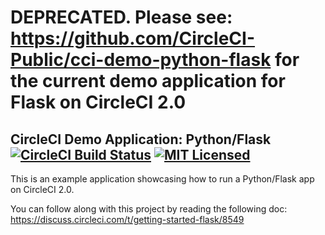 # DEPRECATED. Please see: <https://github.com/CircleCI-Public/cci-demo-python-flask> for the current demo application for Flask on CircleCI 2.0

## CircleCI Demo Application: Python/Flask [![CircleCI Build Status](https://circleci.com/gh/circleci/cci-demo-flask.svg?style=shield&circle-token=43ac7fe32a68241b514abda99aa184e50036b09f)](https://circleci.com/gh/circleci/cci-demo-flask) [![MIT Licensed](https://img.shields.io/badge/license-MIT-blue.svg)](https://raw.githubusercontent.com/circleci/cci-demo-react/master/LICENSE)

This is an example application showcasing how to run a Python/Flask app on CircleCI 2.0.

You can follow along with this project by reading the following doc: https://discuss.circleci.com/t/getting-started-flask/8549
